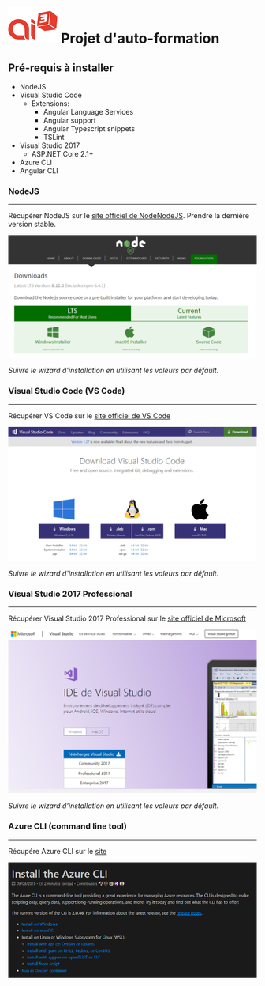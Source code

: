 # ![Ai3 Logo](images/ai3.png) Projet d'auto-formation
## Pré-requis à installer
- NodeJS
- Visual Studio Code
    - Extensions: 
        - Angular Language Services
        - Angular support
        - Angular Typescript snippets
        - TSLint
- Visual Studio 2017
    - ASP.NET Core 2.1+
- Azure CLI
- Angular CLI


### NodeJS
----------
Récupérer NodeJS sur le [site officiel de NodeNodeJS](https://nodejs.org/en/download/current/). Prendre la dernière version stable. 

![Nodejs website screenshot](images/installs/nodejs.jpg)

*Suivre le wizard d'installation en utilisant les valeurs par défault.*

### Visual Studio Code (VS Code)
---------------------------------
Récupérer VS Code sur le [site officiel de VS Code](https://code.visualstudio.com/download)

![VS Code website screenshot](images/installs/vscode.jpg)

*Suivre le wizard d'installation en utilisant les valeurs par défault.*

### Visual Studio 2017 Professional
------------------------------------
Récupérer Visual Studio 2017 Professional sur le [site officiel de Microsoft](https://visualstudio.microsoft.com/fr/vs/)

![VS 2017 website screenshot](images/installs/vs2017.jpg)

*Suivre le wizard d'installation en utilisant les valeurs par défault.*

### Azure CLI (command line tool)
------------------------------------
Récupére Azure CLI sur le [site](https://docs.microsoft.com/en-us/cli/azure/install-azure-cli?view=azure-cli-latest)

![Azure CLI Install website](images/installs/azureCli.jpg)